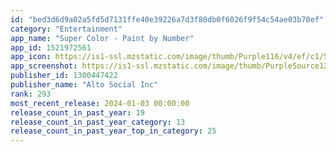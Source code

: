 ```yaml
---
id: "bed3d6d9a02a5fd5d7131ffe40e39226a7d3f80db0f6026f9f54c54ae03b70ef"
category: "Entertainment"
app_name: "Super Color - Paint by Number"
app_id: 1521972561
app_icon: https://is1-ssl.mzstatic.com/image/thumb/Purple116/v4/ef/c1/55/efc155fd-d9f0-6ecd-e162-4d747387ba84/AppIcon-0-0-1x_U007emarketing-0-0-0-7-0-0-sRGB-0-0-0-GLES2_U002c0-512MB-85-220-0-0.png/1024x1024bb.png
app_screenshot: https://is1-ssl.mzstatic.com/image/thumb/PurpleSource126/v4/79/44/4f/79444f9d-12fc-5428-e5fc-977125f49375/114ecfcb-3524-4ccf-93a4-5f58f62529db_1242_U002a2688_10.png/1242x2688bb.png
publisher_id: 1300447422
publisher_name: "Alto Social Inc"
rank: 293
most_recent_release: 2024-01-03 00:00:00
release_count_in_past_year: 19
release_count_in_past_year_category: 13
release_count_in_past_year_top_in_category: 25
---
```

